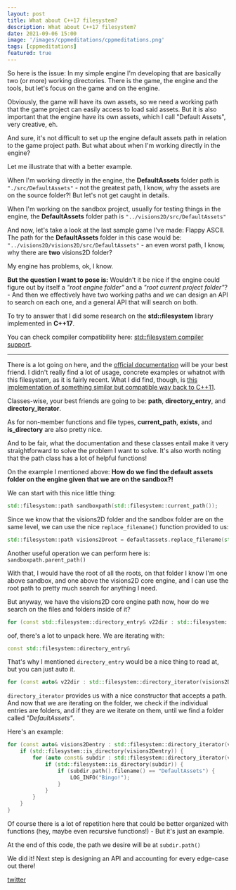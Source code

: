 ```yaml
---
layout: post
title: What about C++17 filesystem?
description: What about C++17 filesystem?
date: 2021-09-06 15:00
image: '/images/cppmeditations/cppmeditations.png'
tags: [cppmeditations]
featured: true
---
```


So here is the issue: In my simple engine I'm developing that are basically two (or more) working directories. There is the game, the engine and the tools, but let's focus on the game and on the engine.

Obviously, the game will have its own assets, so we need a working path that the game project can easily access to load said assets. But it is also important that the engine have its own assets, which I call "Default Assets", very creative, eh.

And sure, it's not difficult to set up the engine default assets path in relation to the game project path. But what about when I'm working directly in the engine? 

Let me illustrate that with a better example.

When I'm working directly in the engine, the **DefaultAssets** folder path is `"./src/DefaultAssets"` - not the greatest path, I know, why the assets are on the source folder?! But let's not get caught in details.

When I'm working on the sandbox project, usually for testing things in the engine, the **DefaultAssets** folder path is `"../visions2D/src/DefaultAssets"`

And now, let's take a look at the last sample game I've made: Flappy ASCII. The path for the **DefaultAssets** folder in this case would be: `"../visions2D/visions2D/src/DefaultAssets"` - an even worst path, I know, why there are **two** visions2D folder?

My engine has problems, ok, I know.

**But the question I want to pose is:** Wouldn't it be nice if the engine could figure out by itself a *"root engine folder"* and a *"root current project folder"*? - And then we effectively have two working paths and we can design an API to search on each one, and a general API that will search on both.

To try to answer that I did some research on the **std::filesystem** library implemented in **C++17**.

You can check compiler compatibility here: [std::filesystem compiler support](https://en.cppreference.com/w/cpp/compiler_support).

-----------------------------------------------------------

There is a lot going on here, and the [official documentation](https://en.cppreference.com/w/cpp/filesystem) will be your best friend. I didn't really find a lot of usage, concrete examples or whatnot with this filesystem, as it is fairly recent. What I did find, though, is [this implementation of something similar but compatible way back to C++11](https://github.com/gulrak/filesystem).

Classes-wise, your best friends are going to be: **path**, **directory_entry**, and **directory_iterator**.

As for non-member functions and file types, **current_path**, **exists**, and **is_directory** are also pretty nice.

And to be fair, what the documentation and these classes entail make it very straightforward to solve the problem I want to solve. It's also worth noting that the path class has a lot of helpful functions!

On the example I mentioned above: **How do we find the default assets folder on the engine given that we are on the sandbox?!**

We can start with this nice little thing:

```cpp
std::filesystem::path sandboxpath(std::filesystem::current_path());
```

Since we know that the visions2D folder and the sandbox folder are on the same level, we can use the nice `replace_filename()` function provided to us:

```cpp
std::filesystem::path visions2Droot = defaultassets.replace_filename(std::filesystem::path("visions2D"));
```

Another useful operation we can perform here is: `sandboxpath.parent_path()`

With that, I would have the root of all the roots, on that folder I know I'm one above sandbox, and one above the visions2D core engine, and I can use the root path to pretty much search for anything I need.

But anyway, we have the visions2D core engine path now, how do we search on the files and folders inside of it?

```cpp
for (const std::filesystem::directory_entry& v22dir : std::filesystem::directory_iterator(visions2Droot))
```

oof, there's a lot to unpack here. We are iterating with: 

```cpp
const std::filesystem::directory_entry&
```

That's why I mentioned `directory_entry` would be a nice thing to read at, but you can just auto it. 

```cpp
for (const auto& v22dir : std::filesystem::directory_iterator(visions2Droot))
```

`directory_iterator` provides us with a nice constructor that accepts a path. And now that we are iterating on the folder, we check if the individual entries are folders, and if they are we iterate on them, until we find a folder called *"DefaultAssets"*.

Here's an example:

```cpp
for (const auto& visions2Dentry : std::filesystem::directory_iterator(visions2Droot)) {
	if (std::filesystem::is_directory(visions2Dentry)) {
		for (auto const& subdir : std::filesystem::directory_iterator(visions2Dentry)) {
			if (std::filesystem::is_directory(subdir)) {
				if (subdir.path().filename() == "DefaultAssets") {
					LOG_INFO("Bingo!");
				}
			}
		}
	}
}
```

Of course there is a lot of repetition here that could be better organized with functions (hey, maybe even recursive functions!) - But it's just an example.

At the end of this code, the path we desire will be at `subdir.path()`

We did it! Next step is designing an API and accounting for every edge-case out there!

[twitter](https://twitter.com/guilhermepo2)